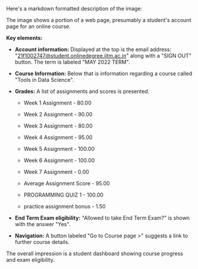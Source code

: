 Here's a markdown formatted description of the image:

The image shows a portion of a web page, presumably a student's account page for an online course.

**Key elements:**

*   **Account information:** Displayed at the top is the email address: "21f1002747@student.onlinedegree.iitm.ac.in" along with a "SIGN OUT" button. The term is labeled "MAY 2022 TERM".
*   **Course Information:** Below that is information regarding a course called "Tools in Data Science".
*   **Grades:** A list of assignments and scores is presented.

    *   Week 1 Assignment - 80.00
    *   Week 2 Assignment - 90.00
    *   Week 3 Assignment - 80.00
    *   Week 4 Assignment - 95.00
    *   Week 5 Assignment - 100.00
    *   Week 6 Assignment - 100.00
    *   Week 7 Assignment - 0.00
    *   Average Assignment Score - 95.00

    *   PROGRAMMING QUIZ 1 - 100.00
    *   practice assignment bonus - 1.50

*   **End Term Exam eligibility:** "Allowed to take End Term Exam?" is shown with the answer "Yes".
*   **Navigation:** A button labeled "Go to Course page >" suggests a link to further course details.

The overall impression is a student dashboard showing course progress and exam eligibility.
